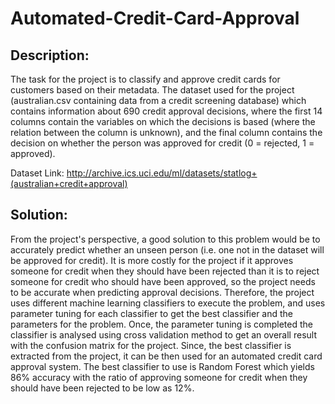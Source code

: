 # Automated-Credit-Card-Approval

## Description:
The task for the project is to classify and approve credit cards for customers based on their metadata. 
The dataset used for the project (australian.csv containing data from a credit screening database)
which contains information about 690 credit approval decisions, where the first 14 columns contain the variables on which the
decisions is based (where the relation between the column is unknown), and the final column contains the
decision on whether the person was approved for credit (0 = rejected, 1 = approved).

Dataset Link: http://archive.ics.uci.edu/ml/datasets/statlog+(australian+credit+approval)

## Solution:
From the project's perspective, a good solution to this problem would be to accurately predict
whether an unseen person (i.e. one not in the dataset will be approved for credit). It is more
costly for the project if it approves someone for credit when they should have been rejected
than it is to reject someone for credit who should have been approved, so the project needs 
to be accurate when predicting approval decisions. 
Therefore, the project uses different machine learning classifiers to execute the problem, and 
uses parameter tuning for each classifier to get the best classifier and the parameters for the problem. 
Once, the parameter tuning is completed the classifier is analysed using cross validation method to get an overall
result with the confusion matrix for the project. Since, the best classifier is extracted from the project, it can be then used
for an automated credit card approval system.
The best classifier to use is Random Forest which yields 86% accuracy with the ratio of approving someone for credit 
when they should have been rejected to be low as 12%. 
